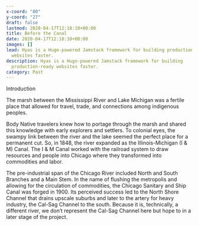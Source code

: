 ```yaml
---
x-coord: "80"
y-coord: "27"
draft: false
lastmod: 2020-04-17T12:18:10+00:00
title: Before the Canal
date: 2020-04-17T12:18:10+00:00
images: []
lead: Hyas is a Hugo-powered Jamstack framework for building production-ready
  websites faster.
description: Hyas is a Hugo-powered Jamstack framework for building
  production-ready websites faster.
category: Past
---
```

Introduction

The marsh between the Mississippi River and Lake Michigan was a fertile place that allowed for travel, trade, and connections among indigenous peoples. 

Body
Native travelers knew how to portage through the marsh and shared this knowledge with early explorers and settlers. To colonial eyes, the swampy link between the river and the lake seemed the perfect place for a permanent cut.  So, in 1848, the river expanded as the Illinois-Michigan (I & M) Canal. The I & M Canal worked with the railroad system to draw resources and people into Chicago where they transformed into commodities and labor. 

The pre-industrial span of the Chicago River included North and South Branches and a Main Stem. In the name of flushing the metropolis and allowing for the circulation of commodities, the Chicago Sanitary and Ship Canal was forged in 1900. Its perceived success led to the North Shore Channel that drains upscale suburbs and later to the artery for heavy industry, the Cal-Sag Channel to the south. Because it is, technically, a different river, we don’t represent the Cal-Sag Channel here but hope to in a later stage of the project.
